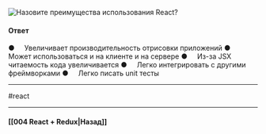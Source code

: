 ![Назовите преимущества использования React?](https://youtu.be/81yRgVQ1ciM?t=170)

#### Ответ

●     Увеличивает производительность отрисовки приложений
●     Может использоваться и на клиенте и на сервере
●     Из-за JSX читаемость кода увеличивается
●     Легко интегрировать с другими фреймворками
●     Легко писать unit тесты

____
#react

____

#### [[004 React + Redux|Назад]]